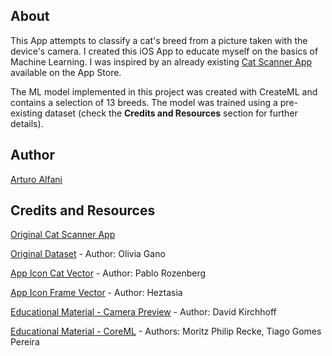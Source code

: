 ## About

This App attempts to classify a cat's breed from a picture taken with the device's camera.
I created this iOS App to educate myself on the basics of Machine Learning. I was inspired by an already existing [Cat Scanner App](https://apps.apple.com/us/app/cat-scanner/id1447491786) available on the App Store.

The ML model implemented in this project was created with CreateML and contains a selection of 13 breeds. The model was trained using a pre-existing dataset (check the **Credits and Resources** section for further details).

## Author

[Arturo Alfani](https://github.com/arthur-lfn)

## Credits and Resources

[Original Cat Scanner App](https://apps.apple.com/us/app/cat-scanner/id1447491786)

[Original Dataset](https://www.kaggle.com/datasets/shawngano/gano-cat-breed-image-collection) - Author: Olivia Gano

[App Icon Cat Vector](https://thenounproject.com/icon/cat-114598/) - Author: Pablo Rozenberg

[App Icon Frame Vector](https://thenounproject.com/icon/scan-5203299/) - Author: Heztasia

[Educational Material - Camera Preview](https://www.neuralception.com) - Author: David Kirchhoff

[Educational Material - CoreML](https://www.createwithswift.com/core-ml-explained-apples-machine-learning-framework/) - Authors: Moritz Philip Recke, Tiago Gomes Pereira



